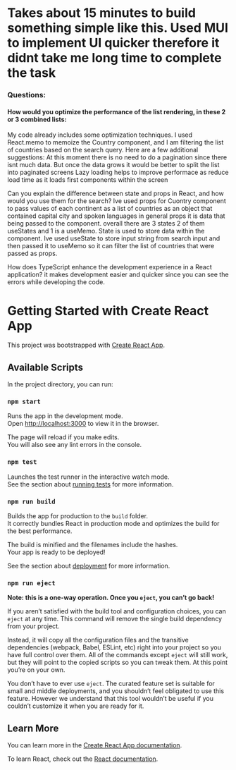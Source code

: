 # Takes about 15 minutes to build something simple like this. Used MUI to implement UI quicker therefore it didnt take me long time to complete the task

### Questions:

#### How would you optimize the performance of the list rendering, in these 2 or 3 combined lists:
My code already includes some optimization techniques. I used React.memo to memoize the Country component, and I am filtering the list of countries based on the search query. Here are a few additional suggestions:
At this moment there is no need to do a pagination since there isnt much data. But once the data grows it would be better to split the list into paginated screens
Lazy loading helps to improve performace as reduce load time as it loads first components within the screen

Can you explain the difference between state and props in React, and how would you use them for the search?
Ive used props for Cuontry component to pass values of each continent as a list of countries as an object that contained capital city and spoken languages
in general props it is data that being passed to the component. overall there are 3 states 2 of them useStates and 1 is a useMemo. State is used to store data within the component.
Ive used useState to store input string from search input and then passed it to useMemo so it can filter the list of countries that were passed as props.

How does TypeScript enhance the development experience in a React application?
it makes development easier and quicker since you can see the errors while developing the code.




# Getting Started with Create React App

This project was bootstrapped with [Create React App](https://github.com/facebook/create-react-app).

## Available Scripts

In the project directory, you can run:

### `npm start`

Runs the app in the development mode.\
Open [http://localhost:3000](http://localhost:3000) to view it in the browser.

The page will reload if you make edits.\
You will also see any lint errors in the console.

### `npm test`

Launches the test runner in the interactive watch mode.\
See the section about [running tests](https://facebook.github.io/create-react-app/docs/running-tests) for more information.

### `npm run build`

Builds the app for production to the `build` folder.\
It correctly bundles React in production mode and optimizes the build for the best performance.

The build is minified and the filenames include the hashes.\
Your app is ready to be deployed!

See the section about [deployment](https://facebook.github.io/create-react-app/docs/deployment) for more information.

### `npm run eject`

**Note: this is a one-way operation. Once you `eject`, you can’t go back!**

If you aren’t satisfied with the build tool and configuration choices, you can `eject` at any time. This command will remove the single build dependency from your project.

Instead, it will copy all the configuration files and the transitive dependencies (webpack, Babel, ESLint, etc) right into your project so you have full control over them. All of the commands except `eject` will still work, but they will point to the copied scripts so you can tweak them. At this point you’re on your own.

You don’t have to ever use `eject`. The curated feature set is suitable for small and middle deployments, and you shouldn’t feel obligated to use this feature. However we understand that this tool wouldn’t be useful if you couldn’t customize it when you are ready for it.

## Learn More

You can learn more in the [Create React App documentation](https://facebook.github.io/create-react-app/docs/getting-started).

To learn React, check out the [React documentation](https://reactjs.org/).
